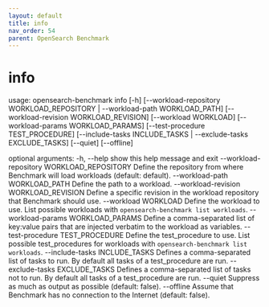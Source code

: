 ```yaml
---
layout: default
title: info
nav_order: 54
parent: OpenSearch Benchmark
---
```


# info

usage: opensearch-benchmark info [-h] [--workload-repository WORKLOAD_REPOSITORY | --workload-path WORKLOAD_PATH] [--workload-revision WORKLOAD_REVISION] [--workload WORKLOAD] [--workload-params WORKLOAD_PARAMS]
                                 [--test-procedure TEST_PROCEDURE] [--include-tasks INCLUDE_TASKS | --exclude-tasks EXCLUDE_TASKS] [--quiet] [--offline]

optional arguments:
  -h, --help            show this help message and exit
  --workload-repository WORKLOAD_REPOSITORY
                        Define the repository from where Benchmark will load workloads (default: default).
  --workload-path WORKLOAD_PATH
                        Define the path to a workload.
  --workload-revision WORKLOAD_REVISION
                        Define a specific revision in the workload repository that Benchmark should use.
  --workload WORKLOAD   Define the workload to use. List possible workloads with `opensearch-benchmark list workloads`.
  --workload-params WORKLOAD_PARAMS
                        Define a comma-separated list of key:value pairs that are injected verbatim to the workload as variables.
  --test-procedure TEST_PROCEDURE
                        Define the test_procedure to use. List possible test_procedures for workloads with `opensearch-benchmark list workloads`.
  --include-tasks INCLUDE_TASKS
                        Defines a comma-separated list of tasks to run. By default all tasks of a test_procedure are run.
  --exclude-tasks EXCLUDE_TASKS
                        Defines a comma-separated list of tasks not to run. By default all tasks of a test_procedure are run.
  --quiet               Suppress as much as output as possible (default: false).
  --offline             Assume that Benchmark has no connection to the Internet (default: false).